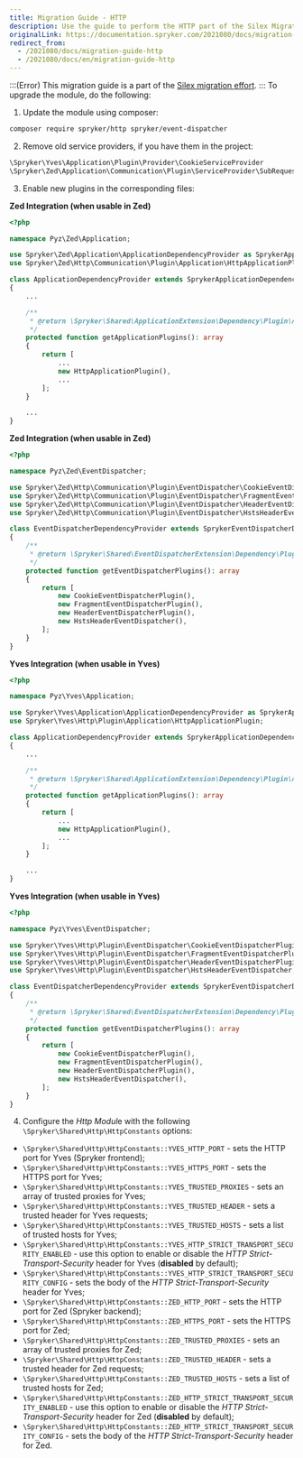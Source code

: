 ```yaml
---
title: Migration Guide - HTTP
description: Use the guide to perform the HTTP part of the Silex Migration Effort.
originalLink: https://documentation.spryker.com/2021080/docs/migration-guide-http
redirect_from:
  - /2021080/docs/migration-guide-http
  - /2021080/docs/en/migration-guide-http
---
```


:::(Error) 
This migration guide is a part of the [Silex migration effort](https://documentation.spryker.com/docs/silex-replacement-201903).
:::
To upgrade the module, do the following:

1. Update the module using composer:
```bash
composer require spryker/http spryker/event-dispatcher
```

2. Remove old service providers, if you have them in the project:
```php
\Spryker\Yves\Application\Plugin\Provider\CookieServiceProvider
\Spryker\Zed\Application\Communication\Plugin\ServiceProvider\SubRequestServiceProvider
```
3. Enable new plugins in the corresponding files:

**Zed Integration  (when usable in Zed)**

```php
<?php

namespace Pyz\Zed\Application;

use Spryker\Zed\Application\ApplicationDependencyProvider as SprykerApplicationDependencyProvider;
use Spryker\Zed\Http\Communication\Plugin\Application\HttpApplicationPlugin;

class ApplicationDependencyProvider extends SprykerApplicationDependencyProvider
{
	...

	/**
     * @return \Spryker\Shared\ApplicationExtension\Dependency\Plugin\ApplicationPluginInterface[]
     */
    protected function getApplicationPlugins(): array
	{
		return [
			...
			new HttpApplicationPlugin(),
   			...
		];
	}

	...
}
```

**Zed Integration (when usable in Zed)**

```php
<?php

namespace Pyz\Zed\EventDispatcher;

use Spryker\Zed\Http\Communication\Plugin\EventDispatcher\CookieEventDispatcherPlugin;
use Spryker\Zed\Http\Communication\Plugin\EventDispatcher\FragmentEventDispatcherPlugin;
use Spryker\Zed\Http\Communication\Plugin\EventDispatcher\HeaderEventDispatcherPlugin;
use Spryker\Zed\Http\Communication\Plugin\EventDispatcher\HstsHeaderEventDispatcher;

class EventDispatcherDependencyProvider extends SprykerEventDispatcherDependencyProvider
{
    /**
     * @return \Spryker\Shared\EventDispatcherExtension\Dependency\Plugin\EventDispatcherPluginInterface[]
     */
    protected function getEventDispatcherPlugins(): array
    {
        return [
            new CookieEventDispatcherPlugin(),
            new FragmentEventDispatcherPlugin(),
            new HeaderEventDispatcherPlugin(),
            new HstsHeaderEventDispatcher(),
        ];
    }
}
```

**Yves Integration (when usable in Yves)**

```php
<?php

namespace Pyz\Yves\Application;

use Spryker\Yves\Application\ApplicationDependencyProvider as SprykerApplicationDependencyProvider;
use Spryker\Yves\Http\Plugin\Application\HttpApplicationPlugin;

class ApplicationDependencyProvider extends SprykerApplicationDependencyProvider
{
	...

	/**
     * @return \Spryker\Shared\ApplicationExtension\Dependency\Plugin\ApplicationPluginInterface[]
     */
    protected function getApplicationPlugins(): array
	{
		return [
			...
			new HttpApplicationPlugin(),
   			...
		];
	}

	...
}
```

**Yves Integration (when usable in Yves)**

```php
<?php

namespace Pyz\Yves\EventDispatcher;

use Spryker\Yves\Http\Plugin\EventDispatcher\CookieEventDispatcherPlugin;
use Spryker\Yves\Http\Plugin\EventDispatcher\FragmentEventDispatcherPlugin;
use Spryker\Yves\Http\Plugin\EventDispatcher\HeaderEventDispatcherPlugin;
use Spryker\Yves\Http\Plugin\EventDispatcher\HstsHeaderEventDispatcher;

class EventDispatcherDependencyProvider extends SprykerEventDispatcherDependencyProvider
{
    /**
     * @return \Spryker\Shared\EventDispatcherExtension\Dependency\Plugin\EventDispatcherPluginInterface[]
     */
    protected function getEventDispatcherPlugins(): array
    {
        return [
            new CookieEventDispatcherPlugin(),
            new FragmentEventDispatcherPlugin(),
            new HeaderEventDispatcherPlugin(),
            new HstsHeaderEventDispatcher(),
        ];
    }
}
```

4. Configure the *Http Modul*e with the following `\Spryker\Shared\Http\HttpConstants` options:
* `\Spryker\Shared\Http\HttpConstants::YVES_HTTP_PORT` - sets the HTTP port for Yves (Spryker frontend);
* `\Spryker\Shared\Http\HttpConstants::YVES_HTTPS_PORT` - sets the HTTPS port for Yves;
* `\Spryker\Shared\Http\HttpConstants::YVES_TRUSTED_PROXIES` - sets an array of trusted proxies for Yves;
* `\Spryker\Shared\Http\HttpConstants::YVES_TRUSTED_HEADER` - sets a trusted header for Yves requests;
* `\Spryker\Shared\Http\HttpConstants::YVES_TRUSTED_HOSTS` - sets a list of trusted hosts for Yves;
* `\Spryker\Shared\Http\HttpConstants::YVES_HTTP_STRICT_TRANSPORT_SECURITY_ENABLED` - use this option to enable or disable the _HTTP Strict-Transport-Security_ header for Yves (**disabled** by default);
* `\Spryker\Shared\Http\HttpConstants::YVES_HTTP_STRICT_TRANSPORT_SECURITY_CONFIG` - sets the body of the _HTTP Strict-Transport-Security_ header for Yves;
* `\Spryker\Shared\Http\HttpConstants::ZED_HTTP_PORT` - sets the HTTP port for Zed (Spryker backend);
* `\Spryker\Shared\Http\HttpConstants::ZED_HTTPS_PORT` - sets the HTTPS port for Zed;
* `\Spryker\Shared\Http\HttpConstants::ZED_TRUSTED_PROXIES` - sets an array of trusted proxies for Zed;
* `\Spryker\Shared\Http\HttpConstants::ZED_TRUSTED_HEADER` - sets a trusted header for Zed requests;
* `\Spryker\Shared\Http\HttpConstants::ZED_TRUSTED_HOSTS` - sets a list of trusted hosts for Zed;
* `\Spryker\Shared\Http\HttpConstants::ZED_HTTP_STRICT_TRANSPORT_SECURITY_ENABLED` - use this option to enable or disable the _HTTP Strict-Transport-Security_ header for Zed (**disabled** by default);
* `\Spryker\Shared\Http\HttpConstants::ZED_HTTP_STRICT_TRANSPORT_SECURITY_CONFIG` - sets the body of the _HTTP Strict-Transport-Security_ header for Zed.
